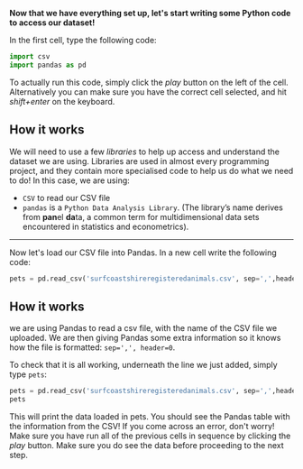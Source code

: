 **Now that we have everything set up, let's start writing some Python code to access our dataset!**

In the first cell, type the following code:
```python
import csv
import pandas as pd
```

To actually run this code, simply click the *play* button on the left of the cell. Alternatively you can make sure you have the correct cell selected, and hit *shift+enter* on the keyboard.

## How it works
We will need to use a few *libraries* to help up access and understand the dataset we are using. Libraries are used in almost every programming project, and they contain more specialised code to help us do what we need to do! In this case, we are using:
  * `CSV` to read our CSV file
  * `pandas` is a `Python Data Analysis Library`. (The library’s name derives from **pan**el **da**ta, a common term for multidimensional data sets encountered in statistics and econometrics).

---

Now let's load our CSV file into Pandas. In a new cell write the following code:

```python
pets = pd.read_csv('surfcoastshireregisteredanimals.csv', sep=',',header=0)
```

## How it works
we are using Pandas to read a csv file, with the name of the CSV file we uploaded. We are then giving Pandas some extra information so it knows how the file is formatted: `sep=',', header=0`.

To check that it is all working, underneath the line we just added, simply type `pets`:
```python
pets = pd.read_csv('surfcoastshireregisteredanimals.csv', sep=',',header=0)
pets
```

This will print the data loaded in pets. You should see the Pandas table with the information from the CSV! If you come across an error, don't worry! Make sure you have run all of the previous cells in sequence by clicking the *play* button. Make sure you do see the data before proceeding to the next step.